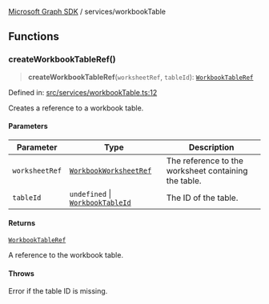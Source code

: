 [Microsoft Graph SDK](../README.md) / services/workbookTable

## Functions

### createWorkbookTableRef()

> **createWorkbookTableRef**(`worksheetRef`, `tableId`): [`WorkbookTableRef`](../WorkbookTableRef.md#workbooktableref)

Defined in: [src/services/workbookTable.ts:12](https://github.com/Future-Secure-AI/microsoft-graph/blob/main/src/services/workbookTable.ts#L12)

Creates a reference to a workbook table.

#### Parameters

| Parameter | Type | Description |
| ------ | ------ | ------ |
| `worksheetRef` | [`WorkbookWorksheetRef`](../WorkbookWorksheetRef.md#workbookworksheetref) | The reference to the worksheet containing the table. |
| `tableId` | `undefined` \| [`WorkbookTableId`](../WorkbookTableId.md#workbooktableid) | The ID of the table. |

#### Returns

[`WorkbookTableRef`](../WorkbookTableRef.md#workbooktableref)

A reference to the workbook table.

#### Throws

Error if the table ID is missing.
